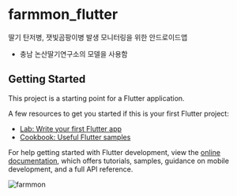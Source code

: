 # farmmon_flutter

딸기 탄저병, 잿빛곰팡이병 발생 모니터링을 위한 안드로이드앱
- 충남 논산딸기연구소의 모델을 사용함

## Getting Started

This project is a starting point for a Flutter application.

A few resources to get you started if this is your first Flutter project:

- [Lab: Write your first Flutter app](https://docs.flutter.dev/get-started/codelab)
- [Cookbook: Useful Flutter samples](https://docs.flutter.dev/cookbook)

For help getting started with Flutter development, view the
[online documentation](https://docs.flutter.dev/), which offers tutorials,
samples, guidance on mobile development, and a full API reference.

![farmmon](https://github.com/jeffreyshin/farmmon_flutter/assets/6800894/057194bb-69c6-4fc8-ab86-03e3f29157e6)


